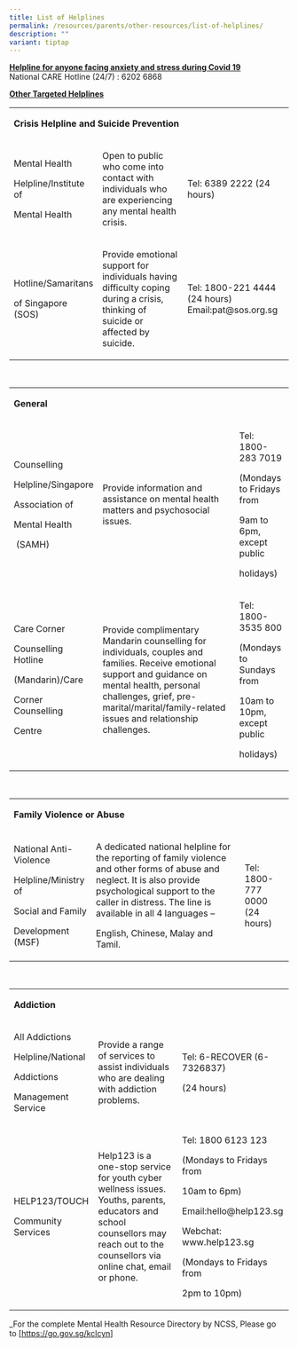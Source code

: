 ```yaml
---
title: List of Helplines
permalink: /resources/parents/other-resources/list-of-helplines/
description: ""
variant: tiptap
---
```

<p><strong><u>Helpline for anyone facing anxiety and stress during Covid 19</u></strong> <br>National CARE Hotline (24/7) : 6202 6868</p><p><strong><u>Other Targeted Helplines</u></strong></p><table><tbody><tr><td rowspan="1" colspan="3"><p><strong>Crisis Helpline and Suicide Prevention</strong></p></td></tr><tr><td rowspan="1" colspan="1"><p>Mental Health</p><p>Helpline/Institute of</p><p>Mental Health</p></td><td rowspan="1" colspan="1"><p>Open to public who come into contact with individuals who are experiencing any mental health crisis.</p></td><td rowspan="1" colspan="1"><p>Tel: 6389 2222 (24 hours)</p></td></tr><tr><td rowspan="1" colspan="1"><p>Hotline/Samaritans</p><p>of Singapore (SOS)</p></td><td rowspan="1" colspan="1"><p>Provide emotional support for individuals having difficulty coping during a crisis, thinking of suicide or affected by suicide.</p></td><td rowspan="1" colspan="1"><p>Tel: 1800-221 4444 (24 hours) Email:pat@sos.org.sg</p></td></tr></tbody></table><p><br></p><table><tbody><tr><td rowspan="1" colspan="3"><p><strong>General</strong></p></td></tr><tr><td rowspan="1" colspan="1"><p>Counselling</p><p>Helpline/Singapore</p><p>Association of</p><p>Mental Health</p><p>&nbsp;(SAMH)</p></td><td rowspan="1" colspan="1"><p>Provide information and assistance on mental health matters and psychosocial issues.</p></td><td rowspan="1" colspan="1"><p>Tel: 1800-283 7019</p><p>(Mondays to Fridays from</p><p>9am to 6pm, except public</p><p>holidays)</p></td></tr><tr><td rowspan="1" colspan="1"><p>Care Corner</p><p>Counselling Hotline</p><p>(Mandarin)/Care</p><p>Corner Counselling</p><p>Centre</p></td><td rowspan="1" colspan="1"><p>Provide complimentary Mandarin counselling for individuals, couples and families. Receive emotional support and guidance on mental health, personal challenges, grief, pre-marital/marital/family-related issues and relationship challenges.</p></td><td rowspan="1" colspan="1"><p>Tel: 1800-3535 800</p><p>(Mondays to Sundays from</p><p>10am to 10pm, except public</p><p>holidays)</p></td></tr></tbody></table><p><br></p><table><tbody><tr><td rowspan="1" colspan="3"><p><strong>Family Violence or Abuse</strong></p></td></tr><tr><td rowspan="1" colspan="1"><p>National Anti-Violence</p><p>Helpline/Ministry of</p><p>Social and Family</p><p>Development (MSF)</p></td><td rowspan="1" colspan="1"><p>A dedicated national helpline for the reporting of family violence and other forms of abuse and neglect. It is also provide psychological support to the caller in distress. The line is available in all 4 languages –</p><p>English, Chinese, Malay and Tamil.</p></td><td rowspan="1" colspan="1"><p>Tel: 1800-777 0000 (24 hours)</p></td></tr></tbody></table><p><br></p><table><tbody><tr><td rowspan="1" colspan="3"><p><strong>Addiction</strong></p></td></tr><tr><td rowspan="1" colspan="1"><p>All Addictions</p><p>Helpline/National</p><p>Addictions</p><p>Management Service</p></td><td rowspan="1" colspan="1"><p>Provide a range of services to assist individuals who are dealing with addiction problems.</p></td><td rowspan="1" colspan="1"><p>Tel: 6-RECOVER (6-7326837)</p><p>(24 hours)</p></td></tr><tr><td rowspan="1" colspan="1"><p>HELP123/TOUCH</p><p>Community Services</p></td><td rowspan="1" colspan="1"><p>Help123 is a one-stop service for youth cyber wellness issues. Youths, parents, educators and school counsellors may reach out to the counsellors via online chat, email or phone.</p></td><td rowspan="1" colspan="1"><p>Tel: 1800 6123 123</p><p>(Mondays to Fridays from</p><p>10am to 6pm)</p><p>Email:hello@help123.sg</p><p>Webchat: www.help123.sg</p><p>(Mondays to Fridays from</p><p>2pm to 10pm)</p></td></tr></tbody></table><p>_For the complete Mental Health Resource Directory by NCSS, Please go to&nbsp;[<a href="https://go.gov.sg/kclcyn" rel="noopener noreferrer nofollow" target="_blank">https://go.gov.sg/kclcyn</a>]</p>